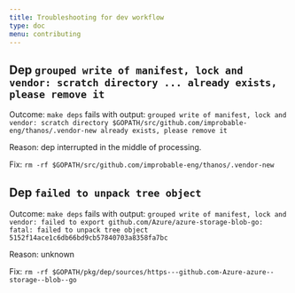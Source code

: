 ```yaml
---
title: Troubleshooting for dev workflow
type: doc
menu: contributing
---
```


## Dep `grouped write of manifest, lock and vendor: scratch directory ... already exists, please remove it`

Outcome: `make deps` fails with output: `grouped write of manifest, lock and vendor: scratch directory $GOPATH/src/github.com/improbable-eng/thanos/.vendor-new already exists, please remove it`

Reason: dep interrupted in the middle of processing.

Fix: `rm -rf $GOPATH/src/github.com/improbable-eng/thanos/.vendor-new`

## Dep `failed to unpack tree object`

Outcome: `make deps` fails with output: `grouped write of manifest, lock and vendor: failed to export github.com/Azure/azure-storage-blob-go: fatal: failed to unpack tree object 5152f14ace1c6db66bd9cb57840703a8358fa7bc`

Reason: unknown

Fix: `rm -rf $GOPATH/pkg/dep/sources/https---github.com-Azure-azure--storage--blob--go `
